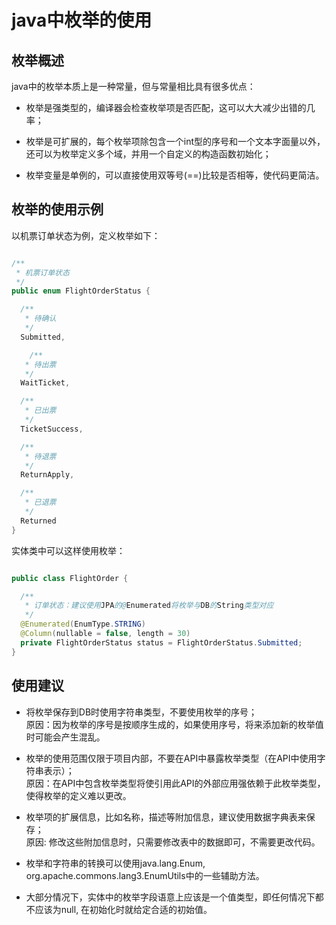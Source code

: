 # java中枚举的使用

## 枚举概述

java中的枚举本质上是一种常量，但与常量相比具有很多优点：

- 枚举是强类型的，编译器会检查枚举项是否匹配，这可以大大减少出错的几率；

- 枚举是可扩展的，每个枚举项除包含一个int型的序号和一个文本字面量以外，还可以为枚举定义多个域，并用一个自定义的构造函数初始化；

- 枚举变量是单例的，可以直接使用双等号(==)比较是否相等，使代码更简洁。

## 枚举的使用示例

以机票订单状态为例，定义枚举如下：

```java

/**
 * 机票订单状态
 */
public enum FlightOrderStatus {

  /**
   * 待确认
   */
  Submitted,

    /**
   * 待出票
   */
  WaitTicket,

  /**
   * 已出票
   */
  TicketSuccess,

  /**
   * 待退票
   */
  ReturnApply,

  /**
   * 已退票
   */
  Returned
}
```

实体类中可以这样使用枚举：

```java

public class FlightOrder {

  /**
   * 订单状态：建议使用JPA的@Enumerated将枚举与DB的String类型对应
   */
  @Enumerated(EnumType.STRING)
  @Column(nullable = false, length = 30)
  private FlightOrderStatus status = FlightOrderStatus.Submitted;
}
```

## 使用建议

- 将枚举保存到DB时使用字符串类型，不要使用枚举的序号；  
  原因：因为枚举的序号是按顺序生成的，如果使用序号，将来添加新的枚举值时可能会产生混乱。

- 枚举的使用范围仅限于项目内部，不要在API中暴露枚举类型（在API中使用字符串表示）；  
  原因：在API中包含枚举类型将使引用此API的外部应用强依赖于此枚举类型，使得枚举的定义难以更改。

- 枚举项的扩展信息，比如名称，描述等附加信息，建议使用数据字典表来保存；  
  原因: 修改这些附加信息时，只需要修改表中的数据即可，不需要更改代码。

- 枚举和字符串的转换可以使用java.lang.Enum,  org.apache.commons.lang3.EnumUtils中的一些辅助方法。

- 大部分情况下，实体中的枚举字段语意上应该是一个值类型，即任何情况下都不应该为null, 在初始化时就给定合适的初始值。
